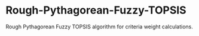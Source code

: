 # Rough-Pythagorean-Fuzzy-TOPSIS
Rough Pythagorean Fuzzy TOPSIS algorithm for criteria weight calculations.
